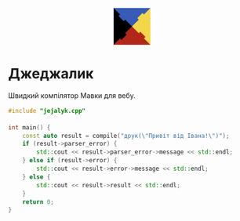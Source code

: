 <center>
<img src="./assets/logo.png" width="75" height="75" /> 
</center>

# Джеджалик

Швидкий компілятор Мавки для вебу.

```c++
#include "jejalyk.cpp"

int main() {
    const auto result = compile("друк(\"Привіт від Івана!\")");
    if (result->parser_error) {
        std::cout << result->parser_error->message << std::endl;
    } else if (result->error) {
        std::cout << result->error->message << std::endl;
    } else {
        std::cout << result->result << std::endl;
    }
    return 0;
}
```